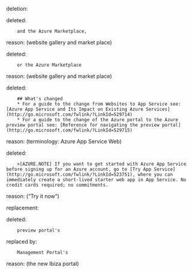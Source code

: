 deletion:

deleted:

		and the Azure Marketplace,

reason: (website gallery and market place)

deleted:

		or the Azure Marketplace

reason: (website gallery and market place)

deleted:

		## What's changed
		* For a guide to the change from Websites to App Service see: [Azure App Service and Its Impact on Existing Azure Services](http://go.microsoft.com/fwlink/?LinkId=529714)
		* For a guide to the change of the Azure portal to the Azure preview portal see: [Reference for navigating the preview portal](http://go.microsoft.com/fwlink/?LinkId=529715)


reason: (terminology: Azure App Service Web)

deleted:

		>[AZURE.NOTE] If you want to get started with Azure App Service before signing up for an Azure account, go to [Try App Service](http://go.microsoft.com/fwlink/?LinkId=523751), where you can immediately create a short-lived starter web app in App Service. No credit cards required; no commitments.


reason: (“Try it now”)

replacement:

deleted:

		preview portal's

replaced by:

		Management Portal's

reason: (the new Ibiza portal)

